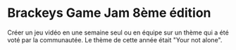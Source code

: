 # Brackeys Game Jam 8ème édition
Créer un jeu vidéo en une semaine seul ou en équipe sur un thème qui a été voté par la communautée. Le thème de cette année était "Your not alone".
